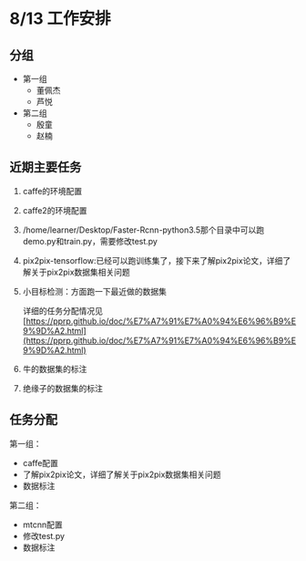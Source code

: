 # 8/13 工作安排

## 分组

- 第一组
  - 董佩杰
  - 芦悦
- 第二组
  - 殷童
  - 赵楠

## 近期主要任务

1. caffe的环境配置

2. caffe2的环境配置

3. /home/learner/Desktop/Faster-Rcnn-python3.5那个目录中可以跑demo.py和train.py，需要修改test.py

4. pix2pix-tensorflow:已经可以跑训练集了，接下来了解pix2pix论文，详细了解关于pix2pix数据集相关问题

5. 小目标检测：方面跑一下最近做的数据集

   详细的任务分配情况见[https://pprp.github.io/doc/%E7%A7%91%E7%A0%94%E6%96%B9%E9%9D%A2.html](https://pprp.github.io/doc/%E7%A7%91%E7%A0%94%E6%96%B9%E9%9D%A2.html)

6. 牛的数据集的标注

7. 绝缘子的数据集的标注

## 任务分配

第一组：

- caffe配置
- 了解pix2pix论文，详细了解关于pix2pix数据集相关问题
- 数据标注

第二组：

- mtcnn配置
- 修改test.py
- 数据标注